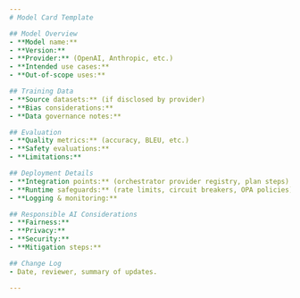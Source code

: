 ```yaml
---
# Model Card Template

## Model Overview
- **Model name:**
- **Version:**
- **Provider:** (OpenAI, Anthropic, etc.)
- **Intended use cases:**
- **Out-of-scope uses:**

## Training Data
- **Source datasets:** (if disclosed by provider)
- **Bias considerations:**
- **Data governance notes:**

## Evaluation
- **Quality metrics:** (accuracy, BLEU, etc.)
- **Safety evaluations:**
- **Limitations:**

## Deployment Details
- **Integration points:** (orchestrator provider registry, plan steps)
- **Runtime safeguards:** (rate limits, circuit breakers, OPA policies)
- **Logging & monitoring:**

## Responsible AI Considerations
- **Fairness:**
- **Privacy:**
- **Security:**
- **Mitigation steps:**

## Change Log
- Date, reviewer, summary of updates.

---
```

